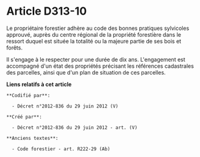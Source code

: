# Article D313-10

Le propriétaire forestier adhère au code des bonnes pratiques sylvicoles approuvé, auprès du centre régional de la propriété
forestière dans le ressort duquel est située la totalité ou la majeure partie de ses bois et forêts.

Il s'engage à le respecter pour une durée de dix ans. L'engagement est accompagné d'un état des propriétés précisant les
références cadastrales des parcelles, ainsi que d'un plan de situation de ces parcelles.

**Liens relatifs à cet article**

	**Codifié par**:

	  - Décret n°2012-836 du 29 juin 2012 (V)

	**Créé par**:

	  - Décret n°2012-836 du 29 juin 2012 - art. (V)

	**Anciens textes**:

	  - Code forestier - art. R222-29 (Ab)
